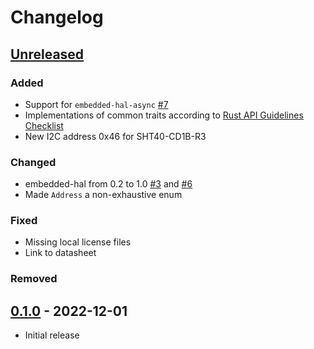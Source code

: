 # Changelog

## [Unreleased]

### Added

* Support for `embedded-hal-async` [#7](https://github.com/sirhcel/sht4x/pull/7)
* Implementations of common traits according to [Rust API Guidelines
  Checklist](https://rust-lang.github.io/api-guidelines/checklist.html)
* New I2C address 0x46 for SHT40-CD1B-R3

### Changed

* embedded-hal from 0.2 to 1.0 [#3](https://github.com/sirhcel/sht4x/pull/4)
  and [#6](https://github.com/sirhcel/sht4x/pull/6)
* Made `Address` a non-exhaustive enum

### Fixed

* Missing local license files
* Link to datasheet

### Removed


## [0.1.0] - 2022-12-01

* Initial release


[Unreleased]: https://github.com/sirhcel/sht4x/compare/0.1.0..HEAD
[0.1.0]: https://github.com/sirhcel/sht4x/releases/tag/0.1.0
